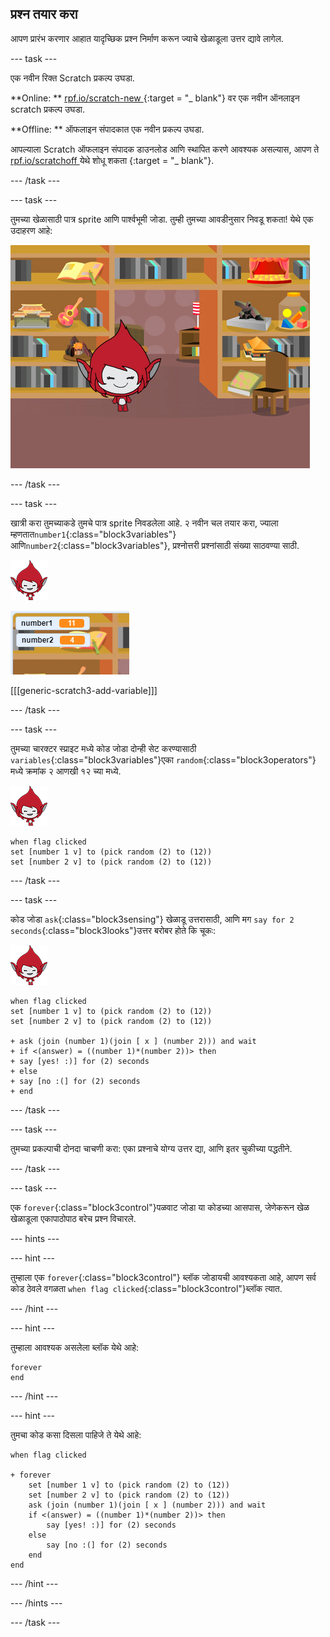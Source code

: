## प्रश्न तयार करा

आपण प्रारंभ करणार आहात यादृच्छिक प्रश्न निर्माण करून ज्याचे खेळाडूला उत्तर द्यावे लागेल.

\--- task \---

एक नवीन रिक्त Scratch प्रकल्प उघडा.

**Online: ** [ rpf.io/scratch-new ](http://rpf.io/scratch-new) {:target = "_ blank"} वर एक नवीन ऑनलाइन scratch प्रकल्प उघडा.

**Offline: ** ऑफलाइन संपादकात एक नवीन प्रकल्प उघडा.

आपल्याला Scratch ऑफलाइन संपादक डाउनलोड आणि स्थापित करणे आवश्यक असल्यास, आपण ते [ rpf.io/scratchoff ](http://rpf.io/scratchoff) येथे शोधू शकता {:target = "_ blank"}.

\--- /task \---

\--- task \---

तुमच्या खेळासाठी पात्र sprite आणि पार्श्वभूमी जोडा. तुम्ही तुमच्या आवडीनुसार निवडू शकता! येथे एक उदाहरण आहे:

![screenshot](images/brain-setting.png)

\--- /task \---

\--- task \---

खात्री करा तुमच्याकडे तुमचे पात्र sprite निवडलेला आहे. २ नवीन चल तयार करा, ज्याला म्हणतात`number1`{:class="block3variables"} आणि`number2`{:class="block3variables"}, प्रश्नोत्तरी प्रश्नांसाठी संख्या साठवण्या साठी.

![screenshot](images/giga-sprite.png)

![screenshot](images/brain-variables.png)

[[[generic-scratch3-add-variable]]]

\--- /task \---

\--- task \---

तुमच्या चारक्टर स्प्राइट मध्ये कोड जोडा दोन्ही सेट करण्यासाठी `variables`{:class="block3variables"}एका `random`{:class="block3operators"} मध्ये क्रमांक २ आणखी १२ च्या मध्ये.

![screenshot](images/giga-sprite.png)

```blocks3
when flag clicked
set [number 1 v] to (pick random (2) to (12))
set [number 2 v] to (pick random (2) to (12))
```

\--- /task \---

\--- task \---

कोड जोडा `ask`{:class="block3sensing"} खेळाडू उत्तरासाठी, आणि मग `say for 2 seconds`{:class="block3looks"}उत्तर बरोबर होते कि चूकः:

![screenshot](images/giga-sprite.png)

```blocks3
when flag clicked
set [number 1 v] to (pick random (2) to (12))
set [number 2 v] to (pick random (2) to (12))

+ ask (join (number 1)(join [ x ] (number 2))) and wait
+ if <(answer) = ((number 1)*(number 2))> then
+ say [yes! :)] for (2) seconds
+ else
+ say [no :(] for (2) seconds
+ end
```

\--- /task \---

\--- task \---

तुमच्या प्रकल्पाची दोनदा चाचणी करा: एका प्रश्नाचे योग्य उत्तर द्या, आणि इतर चुकीच्या पद्धतीने.

\--- /task \---

\--- task \---

एक `forever`{:class="block3control"}पळवाट जोडा या कोडच्या आसपास, जेणेकरून खेळ खेळाडूला एकापाठोपाठ बरेच प्रश्न विचारले.

\--- hints \---

\--- hint \---

तुम्हाला एक `forever`{:class="block3control"} ब्लॉक जोडायची आवश्यकता आहे, आपण सर्व कोड ठेवले वगळता `when flag clicked`{:class="block3control"}ब्लॉक त्यात.

\--- /hint \---

\--- hint \---

तुम्हाला आवश्यक असलेला ब्लॉक येथे आहे:

```blocks3
forever
end
```

\--- /hint \---

\--- hint \---

तुमचा कोड कसा दिसला पाहिजे ते येथे आहे:

```blocks3
when flag clicked

+ forever
    set [number 1 v] to (pick random (2) to (12))
    set [number 2 v] to (pick random (2) to (12))
    ask (join (number 1)(join [ x ] (number 2))) and wait
    if <(answer) = ((number 1)*(number 2))> then
        say [yes! :)] for (2) seconds
    else
        say [no :(] for (2) seconds
    end
end
```

\--- /hint \---

\--- /hints \---

\--- /task \---